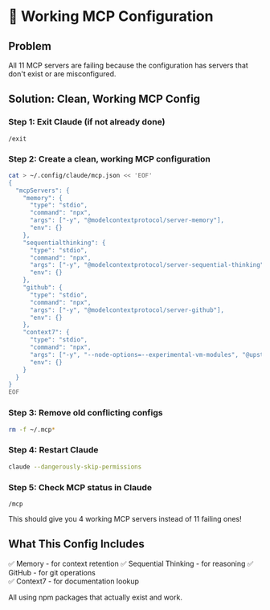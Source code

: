 # 🔧 Working MCP Configuration

## Problem
All 11 MCP servers are failing because the configuration has servers that don't exist or are misconfigured.

## Solution: Clean, Working MCP Config

### Step 1: Exit Claude (if not already done)
```
/exit
```

### Step 2: Create a clean, working MCP configuration
```bash
cat > ~/.config/claude/mcp.json << 'EOF'
{
  "mcpServers": {
    "memory": {
      "type": "stdio",
      "command": "npx", 
      "args": ["-y", "@modelcontextprotocol/server-memory"],
      "env": {}
    },
    "sequentialthinking": {
      "type": "stdio", 
      "command": "npx",
      "args": ["-y", "@modelcontextprotocol/server-sequential-thinking"],
      "env": {}
    },
    "github": {
      "type": "stdio",
      "command": "npx",
      "args": ["-y", "@modelcontextprotocol/server-github"],
      "env": {}
    },
    "context7": {
      "type": "stdio",
      "command": "npx",
      "args": ["-y", "--node-options=--experimental-vm-modules", "@upstash/context7-mcp@1.0.6"],
      "env": {}
    }
  }
}
EOF
```

### Step 3: Remove old conflicting configs
```bash
rm -f ~/.mcp*
```

### Step 4: Restart Claude
```bash
claude --dangerously-skip-permissions
```

### Step 5: Check MCP status in Claude
```
/mcp
```

This should give you 4 working MCP servers instead of 11 failing ones!

## What This Config Includes
✅ Memory - for context retention
✅ Sequential Thinking - for reasoning
✅ GitHub - for git operations  
✅ Context7 - for documentation lookup

All using npm packages that actually exist and work.
